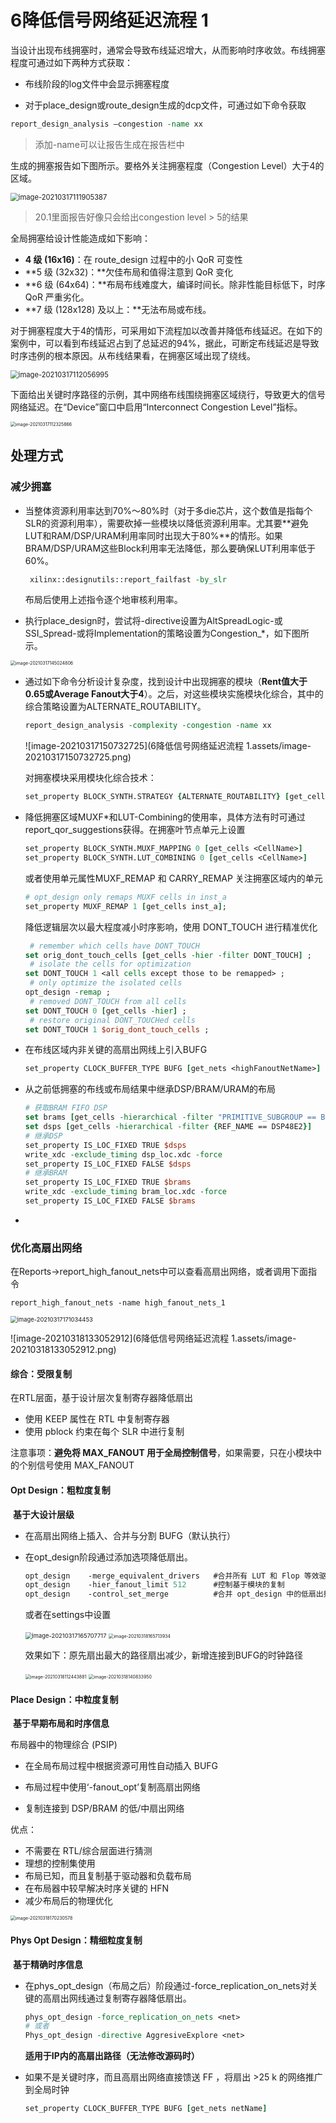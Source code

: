 # 6降低信号网络延迟流程 1

当设计出现布线拥塞时，通常会导致布线延迟增大，从而影响时序收敛。布线拥塞程度可通过如下两种方式获取：

- 布线阶段的log文件中会显示拥塞程度

- 对于place_design或route_design生成的dcp文件，可通过如下命令获取

```tcl
report_design_analysis –congestion -name xx
```

> 添加-name可以让报告生成在报告栏中

生成的拥塞报告如下图所示。要格外关注拥塞程度（Congestion Level）大于4的区域。

<img src="6降低信号网络延迟流程 1.assets/image-20210317111905387.png" alt="image-20210317111905387" style="zoom:80%;" />

> 20.1里面报告好像只会给出congestion level > 5的结果

全局拥塞给设计性能造成如下影响：

- **4 级 (16x16)**：在 route_design 过程中的小 QoR 可变性
- **5 级 (32x32)：**欠佳布局和值得注意到 QoR 变化
- **6 级 (64x64)：**布局布线难度大，编译时间长。除非性能目标低下，时序QoR 严重劣化。
- **7 级 (128x128) 及以上：**无法布局或布线。

对于拥塞程度大于4的情形，可采用如下流程加以改善并降低布线延迟。在如下的案例中，可以看到布线延迟占到了总延迟的94%，据此，可断定布线延迟是导致时序违例的根本原因。从布线结果看，在拥塞区域出现了绕线。

<img src="6降低信号网络延迟流程 1.assets/image-20210317112056995.png" alt="image-20210317112056995" style="zoom:80%;" />

下面给出关键时序路径的示例，其中网络布线围绕拥塞区域绕行，导致更大的信号网络延迟。在“Device”窗口中启用“Interconnect Congestion Level”指标。

<img src="6降低信号网络延迟流程 1.assets/image-20210317112325866.png" alt="image-20210317112325866" style="zoom: 50%;" />

## 处理方式

### 减少拥塞

- 当整体资源利用率达到70%～80%时（对于多die芯片，这个数值是指每个SLR的资源利用率），需要砍掉一些模块以降低资源利用率。尤其要**避免LUT和RAM/DSP/URAM利用率同时出现大于80%**的情形。如果BRAM/DSP/URAM这些Block利用率无法降低，那么要确保LUT利用率低于60%。

  ```tcl
   xilinx::designutils::report_failfast -by_slr
  ```

  布局后使用上述指令逐个地审核利用率。

- 执行place_design时，尝试将-directive设置为AltSpreadLogic-或SSI_Spread-或将Implementation的策略设置为Congestion_*，如下图所示。

<img src="6降低信号网络延迟流程 1.assets/image-20210317145024806.png" alt="image-20210317145024806" style="zoom: 50%;" />

- 通过如下命令分析设计复杂度，找到设计中出现拥塞的模块（**Rent值大于0.65或Average Fanout大于4**）。之后，对这些模块实施模块化综合，其中的综合策略设置为ALTERNATE_ROUTABILITY。

  ```tcl
  report_design_analysis -complexity -congestion -name xx
  ```

  ![image-20210317150732725](6降低信号网络延迟流程 1.assets/image-20210317150732725.png)

  对拥塞模块采用模块化综合技术：

  ```tcl
  set_property BLOCK_SYNTH.STRATEGY {ALTERNATE_ROUTABILITY} [get_cells <congestedHierCellName>]
  ```

- 降低拥塞区域MUXF*和LUT-Combining的使用率，具体方法有时可通过report_qor_suggestions获得。在拥塞叶节点单元上设置

  ```tcl
  set_property BLOCK_SYNTH.MUXF_MAPPING 0 [get_cells <CellName>]
  set_property BLOCK_SYNTH.LUT_COMBINING 0 [get_cells <CellName>]
  ```

  或者使用单元属性MUXF_REMAP 和 CARRY_REMAP 关注拥塞区域内的单元

  ```tcl
  # opt_design only remaps MUXF cells in inst_a
  set_property MUXF_REMAP 1 [get_cells inst_a]; 
  ```

  降低逻辑层次以最大程度减小时序影响，使用 DONT_TOUCH 进行精准优化

  ```tcl
   # remember which cells have DONT_TOUCH
  set orig_dont_touch_cells [get_cells -hier -filter DONT_TOUCH] ;
   # isolate the cells for optimization
  set DONT_TOUCH 1 <all cells except those to be remapped> ; 
   # only optimize the isolated cells
  opt_design -remap ; 
   # removed DONT_TOUCH from all cells
  set DONT_TOUCH 0 [get_cells -hier] ; 
   # restore original DONT_TOUCHed cells
  set DONT_TOUCH 1 $orig_dont_touch_cells ;
  ```

  

- 在布线区域内非关键的高扇出网线上引入BUFG

  ```tcl
  set_property CLOCK_BUFFER_TYPE BUFG [get_nets <highFanoutNetName>]
  ```

- 从之前低拥塞的布线或布局结果中继承DSP/BRAM/URAM的布局

  ```tcl
  # 获取BRAM FIFO DSP
  set brams [get_cells -hierarchical -filter "PRIMITIVE_SUBGROUP == BRAM || PRIMITIVE_SUBGROUP == FIFO"]
  set dsps [get_cells -hierarchical -filter {REF_NAME == DSP48E2}]
  # 继承DSP
  set_property IS_LOC_FIXED TRUE $dsps
  write_xdc -exclude_timing dsp_loc.xdc -force
  set_property IS_LOC_FIXED FALSE $dsps
  # 继承BRAM
  set_property IS_LOC_FIXED TRUE $brams
  write_xdc -exclude_timing bram_loc.xdc -force
  set_property IS_LOC_FIXED FALSE $brams
  ```

- 

### 优化高扇出网络

在Reports->report_high_fanout_nets中可以查看高扇出网络，或者调用下面指令	

```
report_high_fanout_nets -name high_fanout_nets_1
```

<img src="6降低信号网络延迟流程 1.assets/image-20210317171034453.png" alt="image-20210317171034453" style="zoom: 67%;" />

![image-20210318133052912](6降低信号网络延迟流程 1.assets/image-20210318133052912.png)

#### 综合：受限复制

在RTL层面，基于设计层次复制寄存器降低扇出

- 使用 KEEP 属性在 RTL 中复制寄存器
- 使用 pblock 约束在每个 SLR 中进行复制

注意事项：**避免将 MAX_FANOUT 用于全局控制信号**，如果需要，只在小模块中的个别信号使用 MAX_FANOUT

#### Opt Design：粗粒度复制

​	**基于大设计层级**

- 在高扇出网络上插入、合并与分割 BUFG（默认执行） 

- 在opt_design阶段通过添加选项降低扇出。

  ```tcl
  opt_design 	-merge_equivalent_drivers	#合并所有 LUT 和 Flop 等效驱动器
  opt_design	-hier_fanout_limit 512		#控制基于模块的复制
  opt_design	-control_set_merge			#合并 opt_design 中的低扇出控制信号
  ```

  或者在settings中设置

  <img src="6降低信号网络延迟流程 1.assets/image-20210317165707717.png" alt="image-20210317165707717" style="zoom:67%;" />

  <img src="6降低信号网络延迟流程 1.assets/image-20210318165713934.png" alt="image-20210318165713934" style="zoom: 50%;" />

  效果如下：原先扇出最大的路径扇出减少，新增连接到BUFG的时钟路径

  <img src="6降低信号网络延迟流程 1.assets/image-20210318112443881.png" alt="image-20210318112443881" style="zoom: 50%;" />

  <img src="6降低信号网络延迟流程 1.assets/image-20210318140833950.png" alt="image-20210318140833950" style="zoom:50%;" />

#### Place Design：中粒度复制

​		**基于早期布局和时序信息**

布局器中的物理综合 (PSIP)

- 在全局布局过程中根据资源可用性自动插入 BUFG

- 布局过程中使用‘-fanout_opt’复制高扇出网络
- 复制连接到 DSP/BRAM 的低/中扇出网络

优点：

- 不需要在 RTL/综合层面进行猜测
- 理想的控制集使用
- 布局已知，而且复制基于驱动器和负载布局
- 在布局器中较早解决时序关键的 HFN
- 减少布局后的物理优化

<img src="6降低信号网络延迟流程 1.assets/image-20210318170230578.png" alt="image-20210318170230578" style="zoom:50%;" />

#### Phys Opt Design：精细粒度复制

​		**基于精确时序信息**

- 在phys_opt_design（布局之后）阶段通过-force_replication_on_nets对关键的高扇出网线通过复制寄存器降低扇出。

  ```tcl
  phys_opt_design -force_replication_on_nets <net>
  # 或者
  Phys_opt_design -directive AggresiveExplore <net>
  ```

  **适用于IP内的高扇出路径（无法修改源码时）**

- 如果不是关键时序，而且高扇出网络直接馈送 FF ，将扇出 >25 k 的网络推广到全局时钟

  ```tcl
  set_property CLOCK_BUFFER_TYPE BUFG [get_nets netName]
  ```

  


